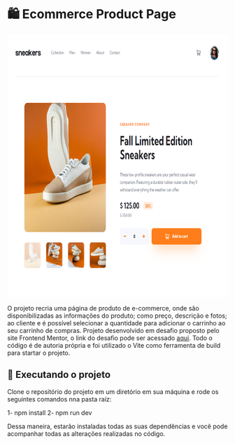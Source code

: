 # 🛍️ Ecommerce Product Page

<img src="imagem-projeto.png" alt="exemplo imagem" height=600px>

O projeto recria uma página de produto de e-commerce, onde são disponibilizadas as informações do produto; como preço, descrição e fotos; ao cliente e é possível selecionar a quantidade para adicionar o carrinho ao seu carrinho de compras. Projeto desenvolvido em desafio proposto pelo site Frontend Mentor, o link do desafio pode ser acessado [aqui](https://www.frontendmentor.io/challenges/ecommerce-product-page-UPsZ9MJp6). Todo o código é de autoria própria e foi utilizado o Vite como ferramenta de build para startar o projeto.

## 🚀 Executando o projeto

Clone o repositório do projeto em um diretório em sua máquina e rode os seguintes comandos nna pasta raíz:

1- npm install
2- npm run dev

Dessa maneira, estarão instaladas todas as suas dependências e você pode acompanhar todas as alterações realizadas no código.
